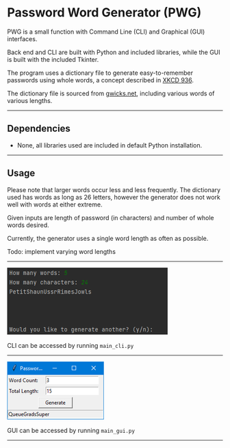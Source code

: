 # Password Word Generator (PWG)

PWG is a small function with Command Line (CLI) and Graphical (GUI) interfaces.

Back end and CLI are built with Python and included libraries, while the GUI is built with the included Tkinter.

The program uses a dictionary file to generate easy-to-remember passwords using whole words, a concept described in [XKCD 936](https://xkcd.com/936/).

The dictionary file is sourced from [gwicks.net](http://www.gwicks.net/dictionaries.htm), including various words of various lengths.

---

## Dependencies
- None, all libraries used are included in default Python installation.

---

## Usage

Please note that larger words occur less and less frequently. The dictionary used has words as long as 26 letters, however the generator does not work well with words at either extreme. 

Given inputs are length of password (in characters) and number of whole words desired.

Currently, the generator uses a single word length as often as possible.

Todo: implement varying word lengths

---

![CLI image](/img/img_cli.png)

CLI can be accessed by running `main_cli.py`

---

![GUI image](/img/img_gui.png)

GUI can be accessed by running `main_gui.py`

---